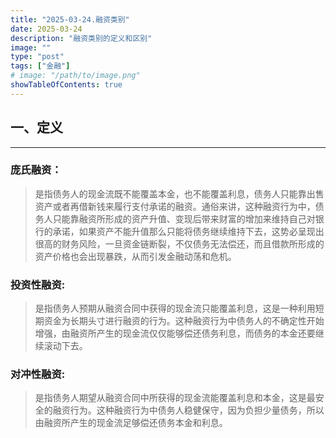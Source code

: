 ```yaml
---
title: "2025-03-24.融资类别"
date: 2025-03-24
description: "融资类别的定义和区别"
image: ""
type: "post"
tags: ["金融"]
# image: "/path/to/image.png"
showTableOfContents: true
---
```



## **一、定义**

---

### **庞氏融资**：

> 是指债务人的现金流既不能覆盖本金，也不能覆盖利息，债务人只能靠出售资产或者再借新钱来履行支付承诺的融资。通俗来讲，这种融资行为中，债务人只能靠融资所形成的资产升值、变现后带来财富的增加来维持自己对银行的承诺，如果资产不能升值那么只能将债务继续维持下去，这势必呈现出很高的财务风险，一旦资金链断裂，不仅债务无法偿还，而且借款所形成的资产价格也会出现暴跌，从而引发金融动荡和危机。


### **投资性融资**:

> 是指债务人预期从融资合同中获得的现金流只能覆盖利息，这是一种利用短期资金为长期头寸进行融资的行为。这种融资行为中债务人的不确定性开始增强，由融资所产生的现金流仅仅能够偿还债务利息，而债务的本金还要继续滚动下去。


### **对冲性融资**:

> 是指债务人期望从融资合同中所获得的现金流能覆盖利息和本金，这是最安全的融资行为。这种融资行为中债务人稳健保守，因为负担少量债务，所以由融资所产生的现金流足够偿还债务本金和利息。

